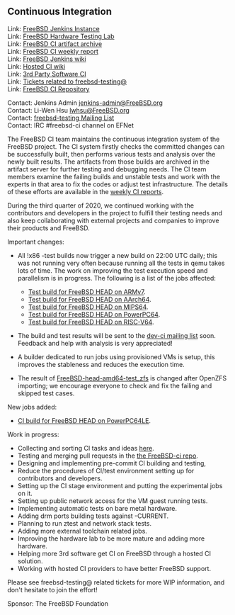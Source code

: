## Continuous Integration ##

Link: [FreeBSD Jenkins Instance](https://ci.FreeBSD.org)  
Link: [FreeBSD Hardware Testing Lab](https://ci.FreeBSD.org/hwlab)  
Link: [FreeBSD CI artifact archive](https://artifact.ci.FreeBSD.org)  
Link: [FreeBSD CI weekly report](https://hackmd.io/@FreeBSD-CI)  
Link: [FreeBSD Jenkins wiki](https://wiki.freebsd.org/Jenkins)  
Link: [Hosted CI wiki](https://wiki.freebsd.org/HostedCI)  
Link: [3rd Party Software CI](https://wiki.freebsd.org/3rdPartySoftwareCI)  
Link: [Tickets related to freebsd-testing@](https://preview.tinyurl.com/y9maauwg)  
Link: [FreeBSD CI Repository](https://github.com/freebsd/freebsd-ci)  

Contact: Jenkins Admin <jenkins-admin@FreeBSD.org>  
Contact: Li-Wen Hsu <lwhsu@FreeBSD.org>  
Contact: [freebsd-testing Mailing List](https://lists.FreeBSD.org/mailman/listinfo/freebsd-testing)  
Contact: IRC #freebsd-ci channel on EFNet  

The FreeBSD CI team maintains the continuous integration system
of the FreeBSD project.  The CI system firstly checks the committed changes
can be successfully built, then performs various tests and analysis over the
newly built results.
The artifacts from those builds are archived in the artifact server for
further testing and debugging needs.  The CI team members examine the
failing builds and unstable tests and work with the experts in that area to
fix the codes or adjust test infrastructure.  The details of these efforts
are available in the [weekly CI reports](https://hackmd.io/@FreeBSD-CI).

During the third quarter of 2020, we continued working with the contributors and
developers in the project to fulfill their testing needs and also keep
collaborating with external projects and companies to improve their products
and FreeBSD.

Important changes:
 * All !x86 -test builds now trigger a new build on 22:00 UTC daily; this was
   not running very often because running all the tests in qemu takes lots
   of time.  The work on improving the test execution speed and parallelism is
   in progress.  The following is a list of the jobs affected:
   * [Test build for FreeBSD HEAD on ARMv7](https://ci.freebsd.org/job/FreeBSD-head-armv7-test/).
   * [Test build for FreeBSD HEAD on AArch64](https://ci.freebsd.org/job/FreeBSD-head-aarch64-test/).
   * [Test build for FreeBSD HEAD on MIPS64](https://ci.freebsd.org/job/FreeBSD-head-mips64-test/).
   * [Test build for FreeBSD HEAD on PowerPC64](https://ci.freebsd.org/job/FreeBSD-head-powerpc64-test/).
   * [Test build for FreeBSD HEAD on RISC-V64](https://ci.freebsd.org/job/FreeBSD-head-riscv64-test/).

 * The build and test results will be sent to the
   [dev-ci mailing list](https://lists.freebsd.org/mailman/listinfo/dev-ci)
   soon. Feedback and help with analysis is very appreciated!

  * A builder dedicated to run jobs using provisioned VMs is setup, this
    improves the stableness and reduces the execution time.

  * The result of [FreeBSD-head-amd64-test_zfs](https://ci.freebsd.org/job/FreeBSD-head-amd64-test_zfs)
    is changed after OpenZFS importing; we encourage everyone to check and fix the
    failing and skipped test cases.

New jobs added:
  * [CI build for FreeBSD HEAD on PowerPC64LE](https://ci.freebsd.org/job/FreeBSD-head-powerpc64le-build/).

Work in progress:
  * Collecting and sorting CI tasks and ideas
    [here](https://hackmd.io/@FreeBSD-CI/freebsd-ci-todo).
  * Testing and merging pull requests in the
    [the FreeBSD-ci repo](https://github.com/freebsd/freebsd-ci/pulls).
  * Designing and implementing pre-commit CI building and testing,
  * Reduce the procedures of CI/test environment setting up for contributors and
    developers.
  * Setting up the CI stage environment and putting the experimental jobs on it.
  * Setting up public network access for the VM guest running tests.
  * Implementing automatic tests on bare metal hardware.
  * Adding drm ports building tests against -CURRENT.
  * Planning to run ztest and network stack tests.
  * Adding more external toolchain related jobs.
  * Improving the hardware lab to be more mature and adding more hardware.
  * Helping more 3rd software get CI on FreeBSD through a hosted CI solution.
  * Working with hosted CI providers to have better FreeBSD support.

Please see freebsd-testing@ related tickets for more WIP information, and don't hesitate to join the effort!

Sponsor: The FreeBSD Foundation
